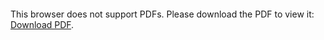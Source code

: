 <object data="christ-in-song/CIS1908pdfs/116.pdf" type="application/pdf" width="100%" height="1024px">
    <embed src="christ-in-song/CIS1908pdfs/116.pdf">
        <p>This browser does not support PDFs. Please download the PDF to view it: <a href="christ-in-song/CIS1908pdfs/116.pdf">Download PDF</a>.</p>
    </embed>
</object>
